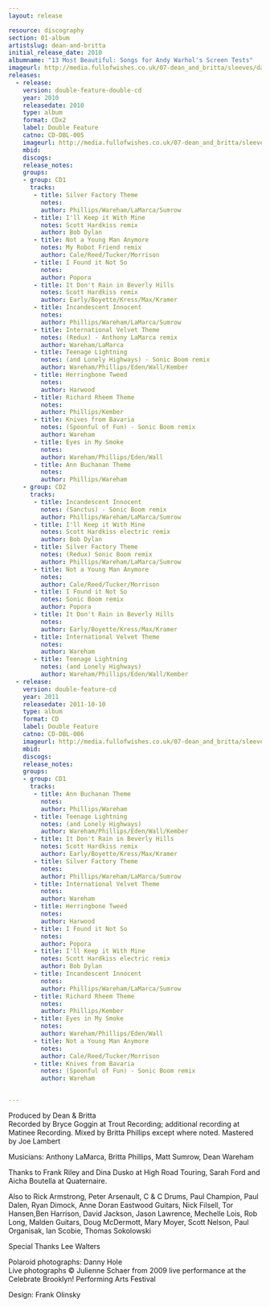 ```yaml
---
layout: release

resource: discography
section: 01-album
artistslug: dean-and-britta
initial_release_date: 2010
albumname: "13 Most Beautiful: Songs for Andy Warhol's Screen Tests"
imageurl: http://media.fullofwishes.co.uk/07-dean_and_britta/sleeves/dab_13mb.jpg
releases:
  - release: 
    version: double-feature-double-cd
    year: 2010
    releasedate: 2010
    type: album
    format: CDx2
    label: Double Feature
    catno: CD-DBL-005
    imageurl: http://media.fullofwishes.co.uk/07-dean_and_britta/sleeves/dab_13mb.jpg
    mbid: 
    discogs: 
    release_notes:
    groups:
    - group: CD1
      tracks:
       - title: Silver Factory Theme
         notes: 
         author: Phillips/Wareham/LaMarca/Sumrow
       - title: I'll Keep it With Mine
         notes: Scott Hardkiss remix
         author: Bob Dylan
       - title: Not a Young Man Anymore
         notes: My Robot Friend remix
         author: Cale/Reed/Tucker/Morrison
       - title: I Found it Not So
         notes: 
         author: Popora
       - title: It Don't Rain in Beverly Hills
         notes: Scott Hardkiss remix
         author: Early/Boyette/Kress/Max/Kramer
       - title: Incandescent Innocent
         notes: 
         author: Phillips/Wareham/LaMarca/Sumrow
       - title: International Velvet Theme
         notes: (Redux) - Anthony LaMarca remix
         author: Wareham/LaMarca
       - title: Teenage Lightning
         notes: (and Lonely Highways) - Sonic Boom remix
         author: Wareham/Phillips/Eden/Wall/Kember
       - title: Herringbone Tweed
         notes: 
         author: Harwood
       - title: Richard Rheem Theme
         notes: 
         author: Phillips/Kember
       - title: Knives from Bavaria
         notes: (Spoonful of Fun) - Sonic Boom remix
         author: Wareham
       - title: Eyes in My Smoke
         notes: 
         author: Wareham/Phillips/Eden/Wall
       - title: Ann Buchanan Theme
         notes: 
         author: Phillips/Wareham
    - group: CD2
      tracks:
       - title: Incandescent Innocent
         notes: (Sanctus) - Sonic Boom remix
         author: Phillips/Wareham/LaMarca/Sumrow
       - title: I'll Keep it With Mine
         notes: Scott Hardkiss electric remix
         author: Bob Dylan
       - title: Silver Factory Theme
         notes: (Redux) Sonic Boom remix
         author: Phillips/Wareham/LaMarca/Sumrow
       - title: Not a Young Man Anymore
         notes: 
         author: Cale/Reed/Tucker/Morrison
       - title: I Found it Not So
         notes: Sonic Boom remix
         author: Popora
       - title: It Don't Rain in Beverly Hills
         notes: 
         author: Early/Boyette/Kress/Max/Kramer
       - title: International Velvet Theme
         notes: 
         author: Wareham
       - title: Teenage Lightning
         notes: (and Lonely Highways)
         author: Wareham/Phillips/Eden/Wall/Kember
  - release: 
    version: double-feature-cd
    year: 2011
    releasedate: 2011-10-10
    type: album
    format: CD
    label: Double Feature
    catno: CD-DBL-006
    imageurl: http://media.fullofwishes.co.uk/07-dean_and_britta/sleeves/dab_13mostbeautiful_pink.jpg
    mbid: 
    discogs: 
    release_notes:
    groups:
    - group: CD1
      tracks:
       - title: Ann Buchanan Theme
         notes: 
         author: Phillips/Wareham
       - title: Teenage Lightning
         notes: (and Lonely Highways)
         author: Wareham/Phillips/Eden/Wall/Kember
       - title: It Don't Rain in Beverly Hills
         notes: Scott Hardkiss remix
         author: Early/Boyette/Kress/Max/Kramer
       - title: Silver Factory Theme
         notes: 
         author: Phillips/Wareham/LaMarca/Sumrow
       - title: International Velvet Theme
         notes: 
         author: Wareham
       - title: Herringbone Tweed
         notes: 
         author: Harwood
       - title: I Found it Not So
         notes: 
         author: Popora
       - title: I'll Keep it With Mine
         notes: Scott Hardkiss electric remix
         author: Bob Dylan
       - title: Incandescent Innocent
         notes: 
         author: Phillips/Wareham/LaMarca/Sumrow
       - title: Richard Rheem Theme
         notes: 
         author: Phillips/Kember
       - title: Eyes in My Smoke
         notes: 
         author: Wareham/Phillips/Eden/Wall
       - title: Not a Young Man Anymore
         notes: 
         author: Cale/Reed/Tucker/Morrison
       - title: Knives from Bavaria
         notes: (Spoonful of Fun) - Sonic Boom remix
         author: Wareham


---
```

Produced by Dean & Britta  
Recorded by  Bryce Goggin at Trout Recording; additional recording at Matinee Recording. Mixed by Britta Phillips except where noted. Mastered by Joe Lambert

Musicians: Anthony LaMarca, Britta Phillips, Matt Sumrow, Dean Wareham

Thanks to Frank Riley and Dina Dusko at High Road Touring, Sarah Ford and Aicha Boutella at Quaternaire.

Also to Rick Armstrong, Peter Arsenault, C & C Drums, Paul Champion, Paul Dalen, Ryan Dimock, Anne Doran Eastwood Guitars, Nick Filsell, Tor Hansen,Ben Harrison, David Jackson, Jason Lawrence, Mechelle Lois, Rob Long, Malden Guitars, Doug McDermott, Mary Moyer, Scott Nelson, Paul Organisak, Ian Scobie, Thomas Sokolowski

Special Thanks Lee Walters

Polaroid photographs: Danny Hole  
Live photographs &copy; Julienne Schaer from 2009 live performance at the Celebrate Brooklyn! Performing Arts Festival

Design: Frank Olinsky
